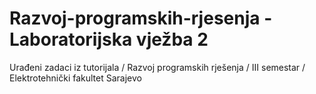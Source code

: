 # Razvoj-programskih-rjesenja - Laboratorijska vježba 2
Urađeni zadaci iz tutorijala / Razvoj programskih rješenja / III semestar / Elektrotehnički fakultet Sarajevo

